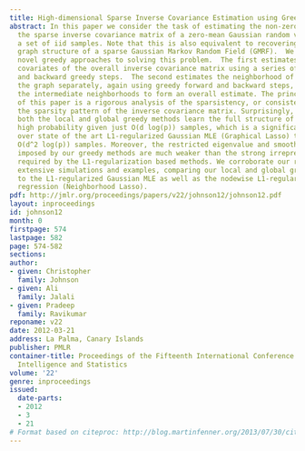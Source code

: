 ```yaml
---
title: High-dimensional Sparse Inverse Covariance Estimation using Greedy Methods
abstract: In this paper we consider the task of estimating the non-zero pattern of
  the sparse inverse covariance matrix of a zero-mean Gaussian random vector from
  a set of iid samples. Note that this is also equivalent to recovering the underlying
  graph structure of a sparse Gaussian Markov Random Field (GMRF).  We present two
  novel greedy approaches to solving this problem.  The first estimates the non-zero
  covariates of the overall inverse covariance matrix using a series of global forward
  and backward greedy steps.  The second estimates the neighborhood of each node in
  the graph separately, again using greedy forward and backward steps, and combines
  the intermediate neighborhoods to form an overall estimate. The principal contribution
  of this paper is a rigorous analysis of the sparsistency, or consistency in recovering
  the sparsity pattern of the inverse covariance matrix. Surprisingly, we show that
  both the local and global greedy methods learn the full structure of the model with
  high probability given just O(d log(p)) samples, which is a significant improvement
  over state of the art L1-regularized Gaussian MLE (Graphical Lasso) that requires
  O(d^2 log(p)) samples. Moreover, the restricted eigenvalue and smoothness conditions
  imposed by our greedy methods are much weaker than the strong irrepresentable conditions
  required by the L1-regularization based methods. We corroborate our results with
  extensive simulations and examples, comparing our local and global greedy methods
  to the L1-regularized Gaussian MLE as well as the nodewise L1-regularized linear
  regression (Neighborhood Lasso).
pdf: http://jmlr.org/proceedings/papers/v22/johnson12/johnson12.pdf
layout: inproceedings
id: johnson12
month: 0
firstpage: 574
lastpage: 582
page: 574-582
sections: 
author:
- given: Christopher
  family: Johnson
- given: Ali
  family: Jalali
- given: Pradeep
  family: Ravikumar
reponame: v22
date: 2012-03-21
address: La Palma, Canary Islands
publisher: PMLR
container-title: Proceedings of the Fifteenth International Conference on Artificial
  Intelligence and Statistics
volume: '22'
genre: inproceedings
issued:
  date-parts:
  - 2012
  - 3
  - 21
# Format based on citeproc: http://blog.martinfenner.org/2013/07/30/citeproc-yaml-for-bibliographies/
---
```

